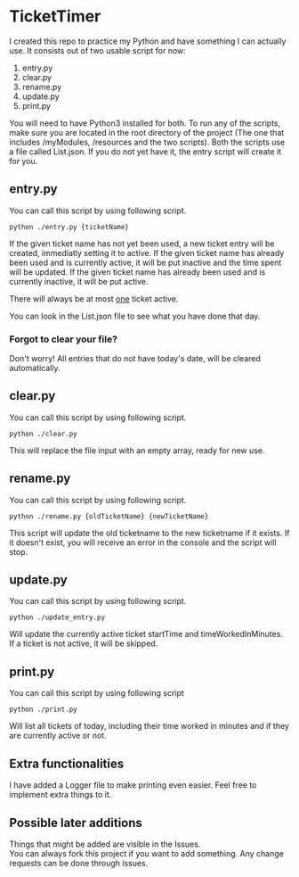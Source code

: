# TicketTimer
I created this repo to practice my Python and have something I can actually use.
It consists out of two usable script for now:
1. entry.py
2. clear.py
3. rename.py
4. update.py
5. print.py

You will need to have Python3 installed for both.
To run any of the scripts, make sure you are located in the root directory of the project (The one that includes /myModules, /resources and the two scripts).
Both the scripts use a file called List.json. If you do not yet have it, the entry script will create it for you.

## entry.py
You can call this script by using following script.
```
python ./entry.py {ticketName}
```
If the given ticket name has not yet been used, a new ticket entry will be created, immediatly setting it to active.
If the given ticket name has already been used and is currently active, it will be put inactive and the time spent will be updated.
If the given ticket name has already been used and is currently inactive, it will be put active.

There will always be at most <ins>one</ins> ticket active.

You can look in the List.json file to see what you have done that day.

### Forgot to clear your file?
Don't worry! All entries that do not have today's date, will be cleared automatically.

## clear.py
You can call this script by using following script.
```
python ./clear.py
```
This will replace the file input with an empty array, ready for new use.

## rename.py
You can call this script by using following script.
```
python ./rename.py {oldTicketName} {newTicketName}
```
This script will update the old ticketname to the new ticketname if it exists.
If it doesn't exist, you will receive an error in the console and the script will stop.

## update.py
You can call this script by using following script.
```
python ./update_entry.py
```
Will update the currently active ticket startTime and timeWorkedInMinutes.
If a ticket is not active, it will be skipped.

## print.py
You can call this script by using following script
```
python ./print.py
```
Will list all tickets of today, including  their time worked in minutes and if they are currently active or not.

## Extra functionalities
I have added a Logger file to make printing even easier. Feel free to implement extra things to it.

## Possible later additions
Things that might be added are visible in the Issues.  
You can always fork this project if you want to add something. Any change requests can be done through issues.
